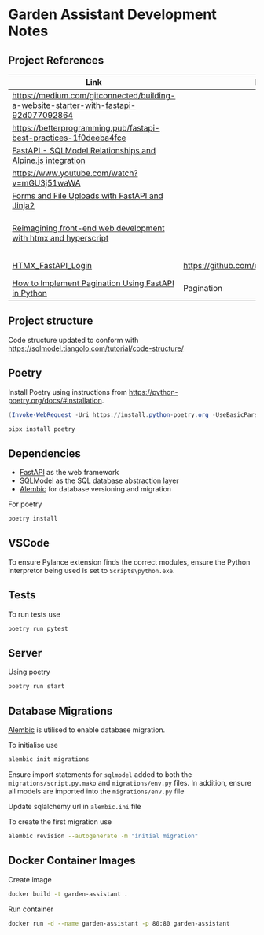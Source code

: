 # Garden Assistant Development Notes

## Project References

| Link | Repository | Influenced |
| ---- | ---------- | ---------- |
| <https://medium.com/gitconnected/building-a-website-starter-with-fastapi-92d077092864> | | |
| <https://betterprogramming.pub/fastapi-best-practices-1f0deeba4fce> | | |
| [FastAPI - SQLModel Relationships and Alpine.js integration](https://www.youtube.com/watch?v=qlXJu2U1jc4) | | |
| <https://www.youtube.com/watch?v=mGU3j51waWA> | | |
| [Forms and File Uploads with FastAPI and Jinja2](https://www.youtube.com/watch?v=L4WBFRQB7Lk)
| [Reimagining front-end web development with htmx and hyperscript](https://nomadiq.hashnode.dev/reimagining-front-end-web-development-with-htmx-and-hyperscript) | | Frontend using HTMX and Hyperscript |
| [HTMX_FastAPI_Login](https://github.com/eddyizm/HTMX_FastAPI_Login) | https://github.com/eddyizm/HTMX_FastAPI_Login | User authentication |
| [How to Implement Pagination Using FastAPI in Python](https://medium.com/python-in-plain-english/how-to-implement-pagination-using-fastapi-in-python-6d57be902fd5) | Pagination |

## Project structure

Code structure updated to conform with <https://sqlmodel.tiangolo.com/tutorial/code-structure/>

## Poetry

Install Poetry using instructions from https://python-poetry.org/docs/#installation.

```powershell
(Invoke-WebRequest -Uri https://install.python-poetry.org -UseBasicParsing).Content | python -
```

```bash
pipx install poetry
```

## Dependencies

* [FastAPI](https://fastapi.tiangolo.com/) as the web framework
* [SQLModel](https://sqlmodel.tiangolo.com/) as the SQL database abstraction layer
* [Alembic](https://alembic.sqlalchemy.org/en/latest/) for database versioning and migration

For poetry

```sh
poetry install
```

## VSCode

To ensure Pylance extension finds the correct modules, ensure the Python interpretor being used is set to `Scripts\python.exe`.


## Tests

To run tests use

```sh
poetry run pytest
```

## Server

Using poetry

```sh
poetry run start
```

## Database Migrations

[Alembic](https://alembic.sqlalchemy.org/en/latest/) is utilised to enable database migration.

To initialise use

```sh
alembic init migrations
```

Ensure import statements for `sqlmodel` added to both the `migrations/script.py.mako` and `migrations/env.py` files. In addition, ensure all models are imported into the `migrations/env.py` file

Update sqlalchemy url in `alembic.ini` file

To create the first migration use

```sh
alembic revision --autogenerate -m "initial migration"
```

## Docker Container Images

Create image

```sh
docker build -t garden-assistant .
```

Run container

```sh
docker run -d --name garden-assistant -p 80:80 garden-assistant
```

